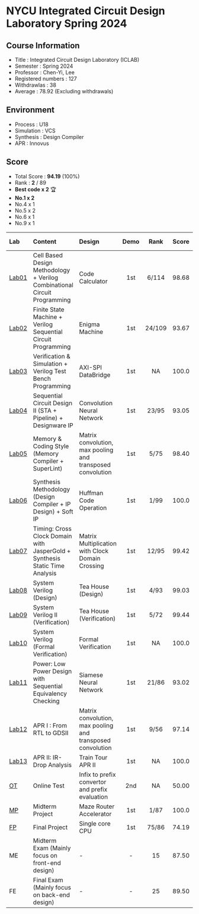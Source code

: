 # NYCU Integrated Circuit Design Laboratory Spring 2024

## Course Information
- Title : Integrated Circuit Design Laboratory (ICLAB)
- Semester : Spring 2024
- Professor : Chen-Yi, Lee
- Registered numbers : 127
- Withdrawlas : 38
- Average : 78.92 (Excluding withdrawals)

## Environment
- Process : U18
- Simulation : VCS
- Synthesis : Design Compiler
- APR : Innovus

## Score
- Total Score : **94.19** (100%)
- Rank : **2** / 89
- **Best code x 2** 🏆
- **No.1 x 2** 
- No.4 x 1
- No.5 x 2
- No.6 x 1
- No.9 x 1

|Lab             |Content                                                                      |Design                                                      |Demo |Rank    |Score  |Pass Rate|Weight|
|:---------------|:----------------------------------------------------------------------------|:-----------------------------------------------------------|:---:|:------:|:-----:|:-------:|:----:|
| [Lab01](Lab01) | Cell Based Design Methodology +  Verilog Combinational Circuit Programming  | Code Calculator                                            | 1st | 6/114  | 98.68 | 89.76%  | 5%   |
| [Lab02](Lab02) | Finite State Machine + Verilog Sequential Circuit Programming               | Enigma Machine                                             | 1st | 24/109 | 93.67 | 85.83%  | 5%   |
| [Lab03](Lab03) | Verification & Simulation + Verilog Test Bench Programming                  | AXI-SPI DataBridge                                         | 1st | NA     | 100.0 | 75.59%  | 5%   |
| [Lab04](Lab04) | Sequential Circuit Design II (STA + Pipeline) + Designware IP               | Convolution Neural Network                                 | 1st | 23/95  | 93.05 | 74.80%  | 5%   |
| [Lab05](Lab05) | Memory & Coding Style (Memory Compiler + SuperLint)                         | Matrix convolution, max pooling and transposed convolution | 1st | 5/75   | 98.40 | 59.06%  | 5%   |
| [Lab06](Lab06) | Synthesis Methodology (Design Compiler + IP Design) + Soft IP               |  Huffman Code Operation                                    | 1st | 1/99   | 100.0 | 77.95%  | 5%   |
| [Lab07](Lab07) | Timing: Cross Clock Domain with JasperGold + Synthesis Static Time Analysis | Matrix Multiplication with Clock Domain Crossing           | 1st | 12/95  | 99.42 | 74.80%  | 5%   |
| [Lab08](Lab08) | System Verilog (Design)                                                     | Tea House (Design)                                         | 1st | 4/93   | 99.03 | 73.23%  | 5%   |
| [Lab09](Lab09) | System Verilog II (Verification)                                            | Tea House (Verification)                                   | 1st | 5/72   | 99.44 | 56.69%  | 5%   |
| [Lab10](Lab10) | System Verilog (Formal Verification)                                        | Formal Verification                                        | 1st | NA     | 100.0 | 76.38%  | 3%   |
| [Lab11](Lab11) | Power: Low Power Design with Sequential Equivalency Checking                | Siamese Neural Network                                     | 1st | 21/86  | 93.02 | 67.72%  | 5%   |
| [Lab12](Lab12) | APR I : From RTL to GDSII                                                   | Matrix convolution, max pooling and transposed convolution | 1st | 9/56   | 97.14 | 68.50%  | 5%   |
| [Lab13](Lab13) | APR II: IR-Drop Analysis                                                    | Train Tour APR II                                          | 1st | NA     | 100.0 | 68.50%  | 5%   |
| [OT](OT)       | Online Test                                                                 | Infix to prefix convertor and prefix evaluation            | 2nd | NA     | 50.00 |  2.36%  | 5%   |
| [MP](MP)       | Midterm Project                                                             | Maze Router Accelerator                                    | 1st | 1/87   | 100.0 | 68.50%  | 8%   |
| [FP](FP)       | Final Project                                                               | Single core CPU                                            | 1st | 75/86  | 74.19 | 67.72%  | 8%   |
| ME             | Midterm Exam (Mainly focus on front-end design)                             | -                                                          |  -  | 15     | 87.50 | -       | 8%   |
| FE             | Final Exam (Mainly focus on back-end design)                                | -                                                          |  -  | 25     | 89.50 | -       | 8%   |
